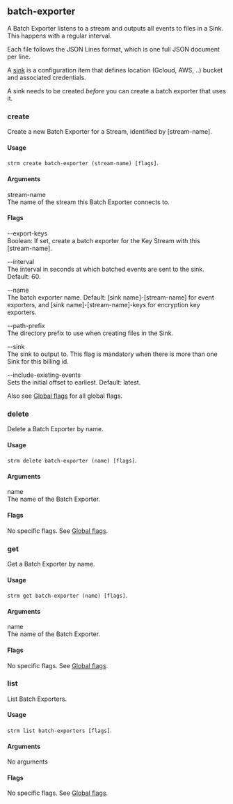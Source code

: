 ## batch-exporter

A Batch Exporter listens to a stream and outputs all events to files in
a Sink. This happens with a regular interval.

Each file follows the JSON Lines format, which is one full JSON document
per line.

A [sink](sink.md) is a configuration item that defines location
(Gcloud, AWS, ..) bucket and associated credentials.

A sink needs to be created *before* you can create a batch exporter that
uses it.

### create

Create a new Batch Exporter for a Stream, identified by [stream-name].

#### Usage

`strm create batch-exporter (stream-name) [flags]`.

#### Arguments

stream-name  
The name of the stream this Batch Exporter connects to.

#### Flags

--export-keys  
Boolean: If set, create a batch exporter for the Key Stream with this
[stream-name].

--interval  
The interval in seconds at which batched events are sent to the sink.
Default: 60.

--name  
The batch exporter name. Default: [sink name]-[stream-name] for
event exporters, and [sink name]-[stream-name]-keys for encryption
key exporters.

--path-prefix  
The directory prefix to use when creating files in the Sink.

--sink  
The sink to output to. This flag is mandatory when there is more than
one Sink for this billing id.

--include-existing-events  
Sets the initial offset to earliest. Default: latest.

Also see [Global flags](index.md#global-flags) for all global flags.

### delete

Delete a Batch Exporter by name.

#### Usage

`strm delete batch-exporter (name) [flags]`.

#### Arguments

name  
The name of the Batch Exporter.

#### Flags

No specific flags. See [Global flags](index.md#global-flags).

### get

Get a Batch Exporter by name.

#### Usage

`strm get batch-exporter (name) [flags]`.

#### Arguments

name  
The name of the Batch Exporter.

#### Flags

No specific flags. See [Global flags](index.md#global-flags).

### list

List Batch Exporters.

#### Usage

`strm list batch-exporters [flags]`.

#### Arguments

No arguments

#### Flags

No specific flags. See [Global flags](index.md#global-flags).
